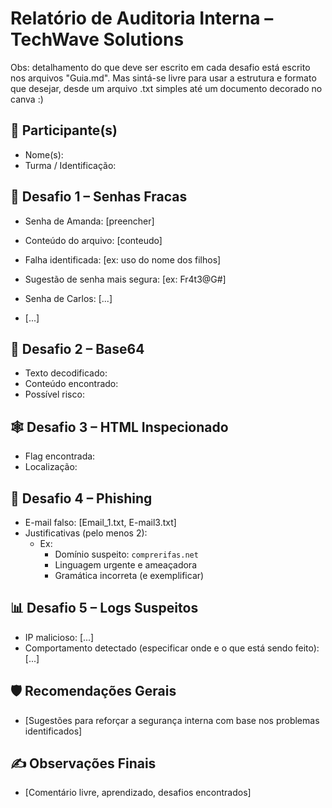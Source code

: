 # Relatório de Auditoria Interna – TechWave Solutions
Obs: detalhamento do que deve ser escrito em cada desafio está escrito nos arquivos "Guia.md". Mas sintá-se livre para usar a estrutura e formato que desejar, desde um arquivo .txt simples até um documento decorado no canva :)


## 👥 Participante(s)
- Nome(s):
- Turma / Identificação:

## 🔐 Desafio 1 – Senhas Fracas
- Senha de Amanda: [preencher]
- Conteúdo do arquivo: [conteudo]
- Falha identificada: [ex: uso do nome dos filhos]
- Sugestão de senha mais segura: [ex: Fr4t3@G#]

- Senha de Carlos: [...]
- [...]

## 🔎 Desafio 2 – Base64
- Texto decodificado:
- Conteúdo encontrado:
- Possível risco:

## 🕸️ Desafio 3 – HTML Inspecionado
- Flag encontrada:
- Localização:

## 📧 Desafio 4 – Phishing
- E-mail falso: [Email_1.txt, E-mail3.txt]
- Justificativas (pelo menos 2):
  - Ex:
    - Domínio suspeito: `comprerifas.net`
    - Linguagem urgente e ameaçadora
    - Gramática incorreta (e exemplificar)

## 📊 Desafio 5 – Logs Suspeitos
- IP malicioso: [...]
- Comportamento detectado (especificar onde e o que está sendo feito): [...]

## 🛡️ Recomendações Gerais
- [Sugestões para reforçar a segurança interna com base nos problemas identificados]

## ✍️ Observações Finais
- [Comentário livre, aprendizado, desafios encontrados]

